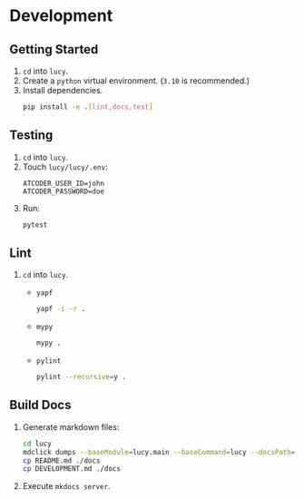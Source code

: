 # Development

## Getting Started

1. `cd` into `lucy`.
2. Create a `python` virtual environment. (`3.10` is recommended.)
3. Install dependencies.
    ```bash
    pip install -e .[lint,docs,test]
    ```

## Testing
1. `cd` into `lucy`.
2. Touch `lucy/lucy/.env`:
    ```
    ATCODER_USER_ID=john
    ATCODER_PASSWORD=doe
    ```
3. Run:
    ```bash
    pytest
    ```

## Lint
1. `cd` into `lucy`.
    - `yapf`
        ```bash
        yapf -i -r .
        ```

    - `mypy`
        ```bash
        mypy .
        ```
    
    - `pylint`
        ```bash
        pylint --recursive=y .
        ```

## Build Docs
1. Generate markdown files:
    ```bash
    cd lucy
    mdclick dumps --baseModule=lucy.main --baseCommand=lucy --docsPath=./docs/commands
    cp README.md ./docs
    cp DEVELOPMENT.md ./docs
    ```
2. Execute `mkdocs server`.
